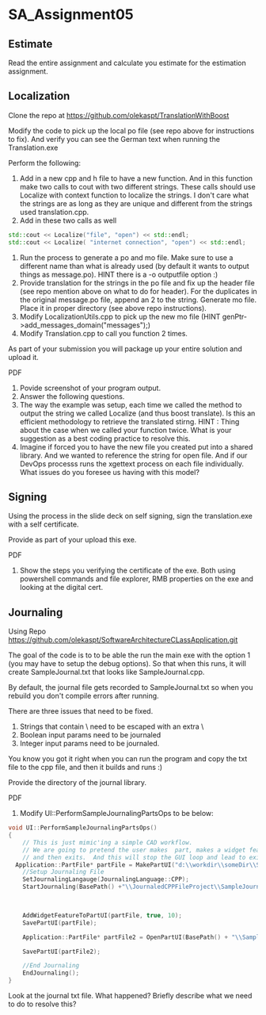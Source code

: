 # SA_Assignment05

## Estimate

Read the entire assignment and calculate you estimate for the estimation assignment.

## Localization

Clone the repo at https://github.com/olekaspt/TranslationWithBoost

Modify the code to pick up the local po file (see repo above for instructions to fix). And verify you can see the German text when running the Translation.exe

Perform the following:

1. Add in a new cpp and h file to have a new function.  And in this function make two calls to cout with two different strings.  These calls should use Localize with context function to localize the strings.  I don't care what the strings are as long as they are unique and different from the strings used translation.cpp.
1. Add in these two calls as well
```c++
std::cout << Localize("file", "open") << std::endl;
std::cout << Localize( "internet connection", "open") << std::endl;
```
1. Run the process to generate a po and mo file.  Make sure to use a different name than what is already used (by default it wants to output things as message.po).  HINT there is a -o outputfile option :)
1. Provide translation for the strings in the po file and fix up the header file (see repo mention above on what to do for header).  For the duplicates in the original message.po file, append an 2 to the string.   Generate mo file.  Place it in proper directory (see above repo instructions).   
1. Modify LocalizationUtils.cpp to pick up the new mo file (HINT genPtr->add_messages_domain("messages");)
1. Modify Translation.cpp to call you function 2 times.

As part of your submission you will package up your entire solution and upload it.


PDF
1. Povide screenshot of your program output.
1. Answer the following questions.
  1. The way the example was setup, each time we called the method to output the string we called Localize (and thus boost translate).  Is this an efficient methodology to retrieve the translated stirng.   HINT : Thing about the case when we called your function twice.  What is your suggestion as a best coding practice to resolve this.
  2. Imagine if forced you to have the new file you created put into a shared library.   And we wanted to reference the string for open file.  And if our DevOps processs runs the xgettext process on each file individually.   What issues do you foresee us having with this model?

## Signing

Using the process in the slide deck on self signing, sign the translation.exe with a self certificate.  

Provide as part of your upload this exe.

PDF
1. Show the steps you verifying the certificate of the exe.  Both using powershell commands and file explorer, RMB properties on the exe and looking at the digital cert.

## Journaling

Using Repo https://github.com/olekaspt/SoftwareArchitectureCLassApplication.git

The goal of the code is to to be able the run the main exe with the option 1 (you may have to setup the debug options).  So that when this runs, it will create 
SampleJournal.txt that looks like SampleJournal.cpp.

By default, the journal file gets recorded to SampleJournal.txt so when you rebuild you don't compile errors after running.

There are three issues that need to be fixed.
1. Strings that contain \ need to be escaped with an extra \
2. Boolean input params need to be journaled
3. Integer input params need to be journaled.

You know you got it right when you can run the program and copy the txt file to the cpp file, and then it builds and runs :)

Provide the directory of the  journal library.

PDF
1. Modify UI::PerformSampleJournalingPartsOps to be below:

```c++
void UI::PerformSampleJournalingPartsOps()
{
	// This is just mimic'ing a simple CAD workflow.
	// We are going to pretend the user makes  part, makes a widget feature, saves the part,
	// and then exits.  And this will stop the GUI loop and lead to exit on main
  Application::PartFile* partFile = MakePartUI("d:\\workdir\\someDir\\SomeName.part");
	//Setup Journaling File
	SetJournalingLangauge(JournalingLanguage::CPP);
	StartJournaling(BasePath() +"\\JournaledCPPFileProject\\SampleJournal.txt");


	
	AddWidgetFeatureToPartUI(partFile, true, 10);
	SavePartUI(partFile);

	Application::PartFile* partFile2 = OpenPartUI(BasePath() + "\\SampleVersionUp.prt");

	SavePartUI(partFile2);

	//End Journaling
	EndJournaling();
}
```

Look at the journal txt file.  What happened?  Briefly describe what we need to do to resolve this?





